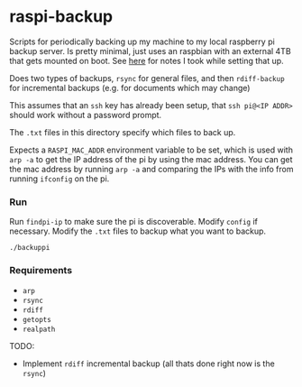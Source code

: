 # raspi-backup

Scripts for periodically backing up my machine to my local raspberry pi backup server. Is pretty minimal, just uses an raspbian with an external 4TB that gets mounted on boot. See [here](https://exobrain.sean.fish/raspi/) for notes I took while setting that up.

Does two types of backups, `rsync` for general files, and then `rdiff-backup` for incremental backups (e.g. for documents which may change)

This assumes that an `ssh` key has already been setup, that `ssh pi@<IP ADDR>` should work without a password prompt.

The `.txt` files in this directory specify which files to back up.

Expects a `RASPI_MAC_ADDR` environment variable to be set, which is used with `arp -a` to get the IP address of the pi by using the mac address. You can get the mac address by running `arp -a` and comparing the IPs with the info from running `ifconfig` on the pi.

### Run

Run `findpi-ip` to make sure the pi is discoverable. Modify `config` if necessary. Modify the `.txt` files to backup what you want to backup.

`./backuppi`

### Requirements

  * `arp`
  * `rsync`
  * `rdiff`
  * `getopts`
  * `realpath`

TODO:

  * Implement `rdiff` incremental backup (all thats done right now is the `rsync`)

